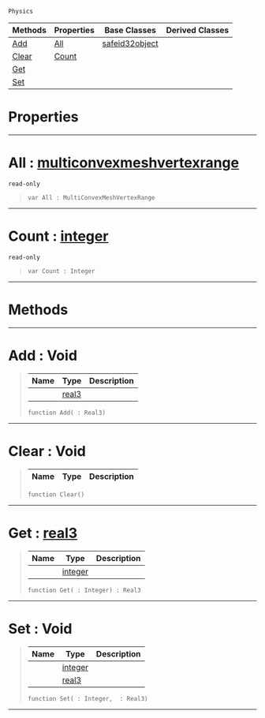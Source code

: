  `Physics`

|Methods|Properties|Base Classes|Derived Classes|
|---|---|---|---|
|[ Add](https://github.com/ZilchEngine/ZilchDocs/blob/master/code_reference/class_reference/multiconvexmeshvertexdata.markdown#add-void)|[ All](https://github.com/ZilchEngine/ZilchDocs/blob/master/code_reference/class_reference/multiconvexmeshvertexdata.markdown#all-zero-engine-document)|[safeid32object](https://github.com/ZilchEngine/ZilchDocs/blob/master/code_reference/class_reference/safeid32object.markdown)| |
|[ Clear](https://github.com/ZilchEngine/ZilchDocs/blob/master/code_reference/class_reference/multiconvexmeshvertexdata.markdown#clear-void)|[ Count](https://github.com/ZilchEngine/ZilchDocs/blob/master/code_reference/class_reference/multiconvexmeshvertexdata.markdown#count-zero-engine-docume)| | |
|[ Get](https://github.com/ZilchEngine/ZilchDocs/blob/master/code_reference/class_reference/multiconvexmeshvertexdata.markdown#get-zero-engine-document)| | | |
|[ Set](https://github.com/ZilchEngine/ZilchDocs/blob/master/code_reference/class_reference/multiconvexmeshvertexdata.markdown#set-void)| | | |


 #  Properties


---  
 #  All : [multiconvexmeshvertexrange](https://github.com/ZilchEngine/ZilchDocs/blob/master/code_reference/class_reference/multiconvexmeshvertexrange.markdown)

 `read-only`

> 
> ``` lang=cpp, name=Nada
> var All : MultiConvexMeshVertexRange


---  
 #  Count : [integer](https://github.com/ZilchEngine/ZilchDocs/blob/master/code_reference/nada_base_types/integer.markdown)

 `read-only`

> 
> ``` lang=cpp, name=Nada
> var Count : Integer


---  
 #  Methods


---  
 #  Add : Void

> 
> |Name|Type|Description|
> |---|---|---|
> ||[real3](https://github.com/ZilchEngine/ZilchDocs/blob/master/code_reference/nada_base_types/real3.markdown)| |
> ``` lang=cpp, name=Nada
> function Add( : Real3)
> ``` 


---  
 #  Clear : Void

> 
> |Name|Type|Description|
> |---|---|---|
> ``` lang=cpp, name=Nada
> function Clear()
> ``` 


---  
 #  Get : [real3](https://github.com/ZilchEngine/ZilchDocs/blob/master/code_reference/nada_base_types/real3.markdown)

> 
> |Name|Type|Description|
> |---|---|---|
> ||[integer](https://github.com/ZilchEngine/ZilchDocs/blob/master/code_reference/nada_base_types/integer.markdown)| |
> ``` lang=cpp, name=Nada
> function Get( : Integer) : Real3
> ``` 


---  
 #  Set : Void

> 
> |Name|Type|Description|
> |---|---|---|
> ||[integer](https://github.com/ZilchEngine/ZilchDocs/blob/master/code_reference/nada_base_types/integer.markdown)| |
> ||[real3](https://github.com/ZilchEngine/ZilchDocs/blob/master/code_reference/nada_base_types/real3.markdown)| |
> ``` lang=cpp, name=Nada
> function Set( : Integer,  : Real3)
> ``` 


---  
 

 
